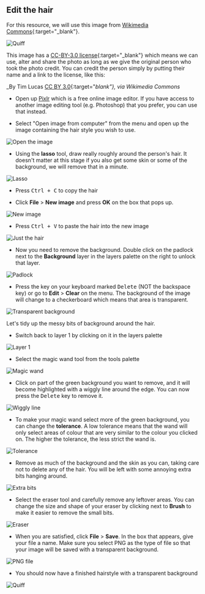 ## Edit the hair

For this resource, we will use this image from [Wikimedia Commons](https://commons.wikimedia.org/wiki/File:Quiff_hairstyle_-_01.jpg){:target="_blank"}.

![Quiff](images/quiff.jpg)

This image has a [CC-BY-3.0 license](https://creativecommons.org/licenses/by/3.0/deed.en){:target="_blank"} which means we can use, alter and share the photo as long as we give the original person who took the photo credit. You can credit the person simply by putting their name and a link to the license, like this:

_By Tim Lucas [CC BY 3.0](http://creativecommons.org/licenses/by/3.0){:target="_blank"}, via Wikimedia Commons_


+ Open up [Pixlr](https://pixlr.com/editor/) which is a free online image editor. If you have access to another image editing tool (e.g. Photoshop) that you prefer, you can use that instead.

+ Select "Open image from computer" from the menu and open up the image containing the hair style you wish to use.

![Open the image](images/open-image.png)

+ Using the **lasso** tool, draw really roughly around the person's hair. It doesn't matter at this stage if you also get some skin or some of the background, we will remove that in a minute.

![Lasso](images/lasso.png)

+ Press <kbd>Ctrl + C</kbd> to copy the hair

+ Click **File** > **New image** and press **OK** on the box that pops up.

![New image](images/new-image.png)

+ Press <kbd>Ctrl + V</kbd> to paste the hair into the new image

![Just the hair](images/just-hair.png)

+ Now you need to remove the background. Double click on the padlock next to the **Background** layer in the layers palette on the right to unlock that layer.

![Padlock](images/padlock.png)

+ Press the key on your keyboard marked <kbd>Delete</kbd> (NOT the backspace key) or go to **Edit** > **Clear** on the menu. The background of the image will change to a checkerboard which means that area is transparent.

![Transparent background](images/transparent.png)

Let's tidy up the messy bits of background around the hair.

+ Switch back to layer 1 by clicking on it in the layers palette

![Layer 1](images/layer1.png)

+ Select the magic wand tool from the tools palette

![Magic wand](images/magic-wand.png)

+ Click on part of the green background you want to remove, and it will become highlighted with a wiggly line around the edge. You can now press the <kbd>Delete</kbd> key to remove it.

![Wiggly line](images/wiggly.png)

+ To make your magic wand select more of the green background, you can change the **tolerance**. A low tolerance means that the wand will only select areas of colour that are very similar to the colour you clicked on. The higher the tolerance, the less strict the wand is.

![Tolerance](images/tolerance.png)

+ Remove as much of the background and the skin as you can, taking care not to delete any of the hair. You will be left with some annoying extra bits hanging around.

![Extra bits](images/extra-bits.png)

+ Select the eraser tool and carefully remove any leftover areas. You can change the size and shape of your eraser by clicking next to **Brush** to make it easier to remove the small bits.

![Eraser](images/eraser.png)

+ When you are satisfied, click **File** > **Save**. In the box that appears, give your file a name. Make sure you select PNG as the type of file so that your image will be saved with a transparent background.

![PNG file](images/png-file.png)

+ You should now have a finished hairstyle with a transparent background

![Quiff](images/quiff.png)
